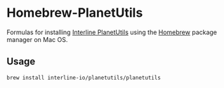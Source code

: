 # Homebrew-PlanetUtils

Formulas for installing [Interline PlanetUtils](https://github.com/interline-io/planetutils) using the [Homebrew](https://brew.sh/) package manager on Mac OS.

## Usage

```sh
brew install interline-io/planetutils/planetutils
```